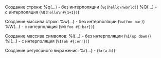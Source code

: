 
Создание строки:
%q(...) - без интерполяции (`%q(hello\nworld)`)
%Q(...) - с интерполяция (`%Q(hello\n#{1+1})`)

Создание массива строк:
%w(...) - без интерполяции (`%w(foo bar)`)
%W(...) - с интерполяция (`%W(foo #{:bar})`)

Создание массива символов:
%i(...) - без интерполяции (`%i(up down)`)
%I(...) - с интерполяция (`%I(ok #{:err})`)

Создание регулярного выражения:
%r(...) - (`%r(a.b)`)